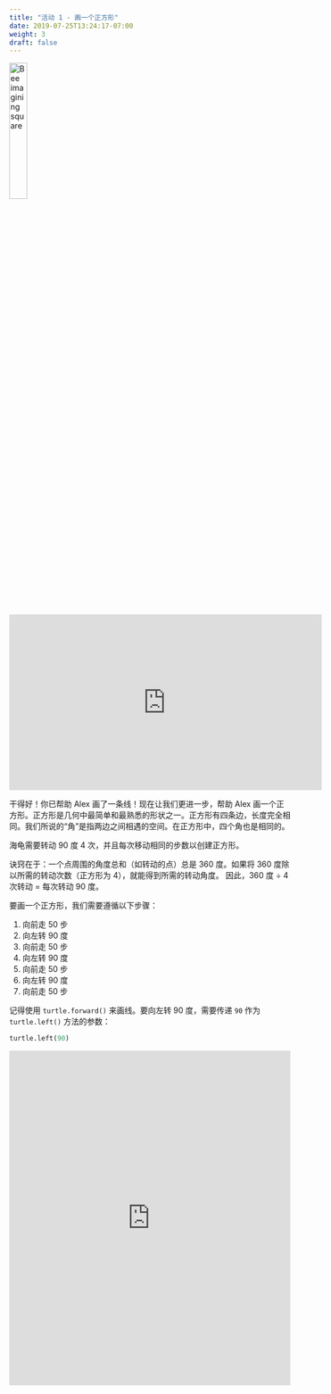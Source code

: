 ```yaml
---
title: "活动 1 - 画一个正方形"
date: 2019-07-25T13:24:17-07:00
weight: 3
draft: false
---
```


<img src="../media/bee_square.png" alt="Bee imagining square" width="25%" />

<p style="text-align: center;"><iframe width="560" height="315" src="https://www.youtube.com/embed/CRJf-LbXAx4" frameborder="0" allow="accelerometer; autoplay; clipboard-write; encrypted-media; gyroscope; picture-in-picture" allowfullscreen></iframe></p>

干得好！你已帮助 Alex 画了一条线！现在让我们更进一步，帮助 Alex 画一个正方形。正方形是几何中最简单和最熟悉的形状之一。正方形有四条边，长度完全相同。我们所说的“角”是指两边之间相遇的空间。在正方形中，四个角也是相同的。

海龟需要转动 90 度 4 次，并且每次移动相同的步数以创建正方形。

诀窍在于：一个点周围的角度总和（如转动的点）总是 360 度。如果将 360 度除以所需的转动次数（正方形为 4），就能得到所需的转动角度。
因此，360 度 ÷ 4 次转动 = 每次转动 90 度。

要画一个正方形，我们需要遵循以下步骤：

1. 向前走 50 步
2. 向左转 90 度
3. 向前走 50 步
4. 向左转 90 度
5. 向前走 50 步
6. 向左转 90 度
7. 向前走 50 步

记得使用 `turtle.forward()` 来画线。要向左转 90 度，需要传递 `90` 作为 `turtle.left()` 方法的参数：

``` python
turtle.left(90)
```

<iframe src="https://trinket.io/embed/python/bfe791bb1e" width="100%" height="600" frameborder="0" marginwidth="0" marginheight="0" allowfullscreen></iframe>